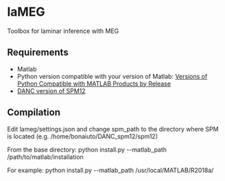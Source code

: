 # laMEG
Toolbox for laminar inference with MEG

## Requirements
* Matlab
* Python version compatible with your version of Matlab: [Versions of Python Compatible with MATLAB Products by Release](https://fr.mathworks.com/support/requirements/python-compatibility.html)
* [DANC version of SPM12](https://github.com/danclab/DANC_spm12)

## Compilation
Edit lameg/settings.json and change spm_path to the directory where SPM is located (e.g. /home/bonaiuto/DANC_spm12/spm12)

From the base directory:
python install.py --matlab_path /path/to/matlab/installation

For example:
python install.py --matlab_path /usr/local/MATLAB/R2018a/
